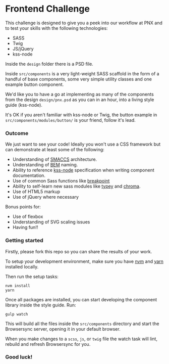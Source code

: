 # Frontend Challenge

This challenge is designed to give you a peek into our workflow at PNX and to test your skills with the following technologies:

- SASS
- Twig
- JS/jQuery
- kss-node

Inside the `design` folder there is a PSD file.

Inside `src/components` is a very light-weight SASS scaffold in the form of
a handful of base components, some very simple utility classes and one example
button component.

We'd like you to have a go at implementing as many of the components from the
design `design/pnx.psd` as you can in an hour, into a living style guide (kss-node).

It's OK if you aren't familiar with kss-node or Twig, the button example in `src/components/modules/button/` is your friend, follow it's lead.

### Outcome

We just want to see your code!
Ideally you won't use a CSS framework but can demonstrate at least some of the following:

- Understanding of [SMACCS](https://smacss.com/) architecture.
- Understanding of [BEM](http://getbem.com/naming/) naming.
- Ability to reference [kss-node](https://github.com/kss-node/kss/blob/spec/SPEC.md) specification when writing component documentation.
- Use of common Sass functions like [breakpoint](https://github.com/at-import/breakpoint)
- Ability to self-learn new sass modules like [typey](https://github.com/jptaranto/typey) and [chroma](https://github.com/JohnAlbin/chroma).
- Use of HTML5 markup
- Use of jQuery where necessary

Bonus points for:

- Use of flexbox
- Understanding of SVG scaling issues
- Having fun!!

### Getting started

Firstly, please fork this repo so you can share the results of your work.

To setup your development environment, make sure you have [nvm](https://github.com/creationix/nvm#installation) and [yarn](https://yarnpkg.com/en/docs/install#mac-tab) installed locally.

Then run the setup tasks:

```
nvm install
yarn
```

Once all packages are installed, you can start developing the component library
inside the style guide. Run:

```
gulp watch
```

This will build all the files inside the `src/components` directory and start
the Browsersync server, opening it in your default browser.

When you make changes to a `scss`, `js`, or `twig` file the watch
task will lint, rebuild and refresh Browsersync for you.

### Good luck!
